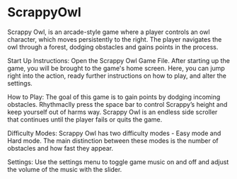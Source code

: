 # ScrappyOwl
Scrappy Owl, is an arcade-style game where a player controls an owl character, which moves persistently to the right. The player navigates the owl through a forest, dodging obstacles and gains points in the process. 

Start Up Instructions: Open the Scrappy Owl Game File. After starting up the game, you will be brought to the game's home screen. Here, you can jump right into the action, ready further instructions on how to play, and alter the settings. 

How to Play: The goal of this game is to gain points by dodging incoming obstacles. Rhythmaclly press the space bar to control Scrappy’s height and keep yourself out of harms way. Scrappy Owl is an endless side scroller that continues until the player fails or quits the game.

Difficulty Modes: Scrappy Owl has two difficulty modes - Easy mode and Hard mode. The main distinction between these modes is the number of obstacles and how fast they appear. 

Settings: Use the settings menu to toggle game music on and off and adjust the volume of the music with the slider. 
